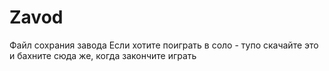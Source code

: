# Zavod
Файл сохрания завода
Если хотите поиграть в соло - тупо скачайте это и бахните сюда же, когда закончите играть


